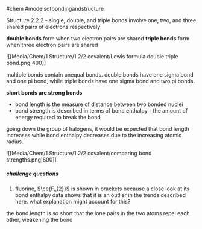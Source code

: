#chem #modelsofbondingandstructure 

Structure 2.2.2 - single, double, and triple bonds involve one, two, and three shared pairs of electrons respectively

**double bonds** form when two electron pairs are shared
**triple bonds** form when three electron pairs are shared

![[Media/Chem/1 Structure/1.2/2 covalent/Lewis formula double triple bond.png|400]]

multiple bonds contain unequal bonds. double bonds have one sigma bond and one pi bond, while triple bonds have one sigma bond and two pi bonds.

**short bonds are strong bonds**
- bond length is the measure of distance between two bonded nuclei
- bond strength is described in terms of bond enthalpy - the amount of energy required to break the bond

going down the group of halogens, it would be expected that bond length increases while bond enthalpy decreases due to the increasing atomic radius.

![[Media/Chem/1 Structure/1.2/2 covalent/comparing bond strengths.png|600]]

##### challenge questions
1. fluorine, $\ce{F_{2}}$ is shown in brackets because a close look at its bond enthalpy data shows that it is an outlier in the trends described here. what explanation might account for this?

the bond length is so short that the lone pairs in the two atoms repel each other, weakening the bond
